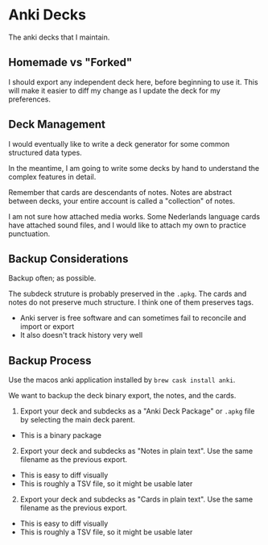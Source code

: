 # Anki Decks

The anki decks that I maintain.


## Homemade vs "Forked"

I should export any independent deck here, before beginning to use it. This will make it easier to diff my change as I update the deck for my preferences.


## Deck Management

I would eventually like to write a deck generator for some common structured data types.

In the meantime, I am going to write some decks by hand to understand the complex features in detail.

Remember that cards are descendants of notes. Notes are abstract between decks, your entire account is called a "collection" of notes.

I am not sure how attached media works. Some Nederlands language cards have attached sound files, and I would like to attach my own to practice punctuation.


## Backup Considerations

Backup often; as possible.

The subdeck struture is probably preserved in the `.apkg`. The cards and notes do not preserve much structure. I think one of them preserves tags.

- Anki server is free software and can sometimes fail to reconcile and import or export
- It also doesn't track history very well


## Backup Process

Use the macos anki application installed by `brew cask install anki`.

We want to backup the deck binary export, the notes, and the cards.

1. Export your deck and subdecks as a "Anki Deck Package" or `.apkg` file by selecting the main deck parent.
  - This is a binary package
2. Export your deck and subdecks as "Notes in plain text". Use the same filename as the previous export. 
  - This is easy to diff visually
  - This is roughly a TSV file, so it might be usable later
2. Export your deck and subdecks as "Cards in plain text". Use the same filename as the previous export. 
  - This is easy to diff visually
  - This is roughly a TSV file, so it might be usable later
